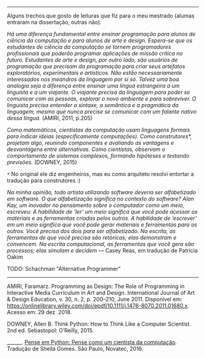 ----

Alguns trechos que gosto de leituras que fiz para o meu mestrado (alumas entraram na dissertação, outras não).


<i>Há uma diferença fundamental entre ensinar programação para alunos de ciência da computação e para alunos de arte e design. Espera-se que os
estudantes de ciência da computação se tornem programadores profissionais que poderão programar aplicações de missão crítica no
futuro. Estudantes de arte e design, por outro lado, são usuários de programação que precisam da programação para criar seus artefatos exploratórios, experimentais e artísticos. Não estão necessariamente interessados nos meandros da linguagem por si só. Talvez uma boa analogia seja a diferença entre ensinar uma língua estrangeira a um linguista e a um viajante. O viajante precisa da linguagem para poder se comunicar com as pessoas, explorar o novo ambiente e para sobreviver. O linguista precisa entender a sintaxe, a semântica e a pragmática da linguagem, mesmo que nunca precise se comunicar com um falante nativo dessa língua.</i> (AMIRI, 2011, p.205)


<i>
Como matemáticos, cientistas da computação usam linguagens formais para indicar ideias (especificamente computações).
Como construtores*, projetam algo, reunindo componentes e avaliando as vantagens e desvantagens entre alternativas.
Como cientistas, observam o comportamento de sistemas complexos, formando hipóteses e testando previsões.</i> (DOWNEY, 2015)


`*` No original ele diz engenheiros, mas eu como arquiteto resolvi entortar a tradução para construtores :)


<i>Na minha opinião, todo artista utilizando software deveria ser alfabetizado em software. O que alfabetização significa no contexto do software? Alan Kay, um inovador no pensamento sobre o computador como um meio, escreveu: A habilidade de ‘ler’ um meio significa que você pode acessar os materiais e as ferramentas criadas pelos outros. A habilidade de ‘escrever’ em um meio significa que você pode gerar materiais e ferramentas para os outros. Você precisa dos dois para ser alfabetizado. Na escrita, as ferramentas de que você precisa são retóricas; elas demonstram e convencem. Na escrita computacional, as ferramentas que você gera são processos; elas simulam e decidem</i>
— Casey Reas, em tradução de Patrícia Oakim


TODO: Schachman "Alternative Programmer"

---

AMIRI, Faramarz. Programming as Design: The Role of Programming in Interactive Media Curriculum in Art and Design. International Journal of Art & Design
Education, v. 30, n. 2, p. 200–210, June 2011. Disponível em: <https://onlinelibrary.wiley.com/doi/epdf/10.1111/j.1476-8070.2011.01680.x>. Acesso em: 29 dez. 2018.

DOWNEY, Allen B. Think Python: How to Think Like a Computer Scientist. 2nd ed. Sebastopol: O’Reilly, 2015.

______. [Pense em Python: Pense como um cientista da computação](https://penseallen.github.io/PensePython2e/). Tradução de Sheila Gomes. São Paulo, Novatec, 2016.
